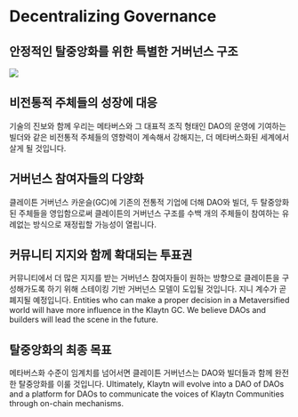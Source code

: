 # Decentralizing Governance

## 안정적인 탈중앙화를 위한 특별한 거버넌스 구조

![](../../klaytn2/images/governance.png)

## 비전통적 주체들의 성장에 대응<a href="#response-to-non-traditional-entities" id="response-to-non-traditional-entities"></a>

기술의 진보와 함께 우리는 메타버스와 그 대표적 조직 형태인 DAO의 운영에 기여하는 빌더와 같은 비전통적 주체들의 영향력이 계속해서 강해지는, 더 메타버스화된 세계에서 살게 될 것입니다.

## 거버넌스 참여자들의 다양화<a href="#diversification-of-governance-participants" id="diversification-of-governance-participants"></a>

클레이튼 거버넌스 카운슬(GC)에 기존의 전통적 기업에 더해 DAO와 빌더, 두 탈중앙화된 주체들을 영입함으로써 클레이튼의 거버넌스 구조를 수백 개의 주체들이 참여하는 유례없는 방식으로 재정립할 가능성이 열립니다.

## 커뮤니티 지지와 함께 확대되는 투표권<a href="#voting-power-that-scales-with-community-support" id="voting-power-that-scales-with-community-support"></a>

커뮤니티에서 더 많은 지지를 받는 거버넌스 참여자들이 원하는 방향으로 클레이튼을 구성해가도록 하기 위해 스테이킹 기반 거버넌스 모델이 도입될 것입니다. 지니 계수가 곧 폐지될 예정입니다. Entities who can make a proper decision in a Metaversified world will have more influence in the Klaytn GC. We believe DAOs and builders will lead the scene in the future.

## 탈중앙화의 최종 목표<a href="#ultimate-goal-of-decentralization" id="ultimate-goal-of-decentralization"></a>

메타버스화 수준이 임계치를 넘어서면 클레이튼 거버넌스는 DAO와 빌더들과 함께 완전한 탈중앙화를 이룰 것입니다. Ultimately, Klaytn will evolve into a DAO of DAOs and a platform for DAOs to communicate the voices of Klaytn Communities through on-chain mechanisms.
